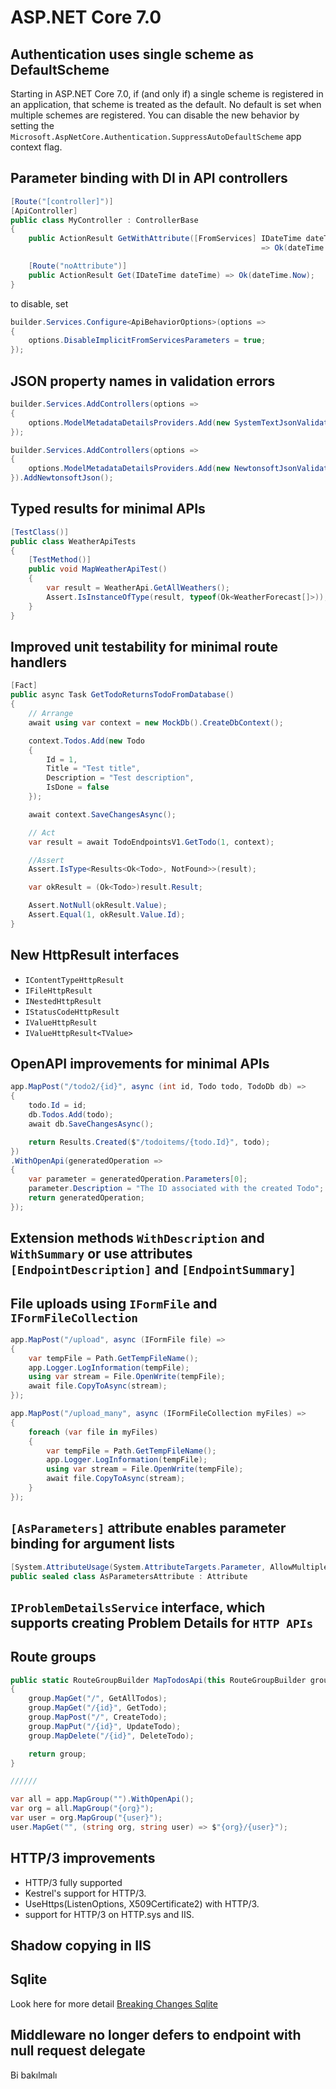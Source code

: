 # ASP.NET Core 7.0

## Authentication uses single scheme as DefaultScheme

Starting in ASP.NET Core 7.0, if (and only if) a single scheme is registered
in an application, that scheme is treated as the default. No default is set
when multiple schemes are registered. You can disable the new behavior by
setting the `Microsoft.AspNetCore.Authentication.SuppressAutoDefaultScheme`
app context flag.

## Parameter binding with DI in API controllers

```csharp
[Route("[controller]")]
[ApiController]
public class MyController : ControllerBase
{
    public ActionResult GetWithAttribute([FromServices] IDateTime dateTime)
                                                        => Ok(dateTime.Now);

    [Route("noAttribute")]
    public ActionResult Get(IDateTime dateTime) => Ok(dateTime.Now);
}
```

to disable, set

```csharp
builder.Services.Configure<ApiBehaviorOptions>(options =>
{
    options.DisableImplicitFromServicesParameters = true;
});
```

## JSON property names in validation errors

```csharp
builder.Services.AddControllers(options =>
{
    options.ModelMetadataDetailsProviders.Add(new SystemTextJsonValidationMetadataProvider());
});

builder.Services.AddControllers(options =>
{
    options.ModelMetadataDetailsProviders.Add(new NewtonsoftJsonValidationMetadataProvider());
}).AddNewtonsoftJson();
```

## Typed results for minimal APIs

```csharp
[TestClass()]
public class WeatherApiTests
{
    [TestMethod()]
    public void MapWeatherApiTest()
    {
        var result = WeatherApi.GetAllWeathers();
        Assert.IsInstanceOfType(result, typeof(Ok<WeatherForecast[]>));
    }
}
```

## Improved unit testability for minimal route handlers

```csharp
[Fact]
public async Task GetTodoReturnsTodoFromDatabase()
{
    // Arrange
    await using var context = new MockDb().CreateDbContext();

    context.Todos.Add(new Todo
    {
        Id = 1,
        Title = "Test title",
        Description = "Test description",
        IsDone = false
    });

    await context.SaveChangesAsync();

    // Act
    var result = await TodoEndpointsV1.GetTodo(1, context);

    //Assert
    Assert.IsType<Results<Ok<Todo>, NotFound>>(result);

    var okResult = (Ok<Todo>)result.Result;

    Assert.NotNull(okResult.Value);
    Assert.Equal(1, okResult.Value.Id);
}
```

## New HttpResult interfaces

- `IContentTypeHttpResult`
- `IFileHttpResult`
- `INestedHttpResult`
- `IStatusCodeHttpResult`
- `IValueHttpResult`
- `IValueHttpResult<TValue>`

## OpenAPI improvements for minimal APIs

```csharp
app.MapPost("/todo2/{id}", async (int id, Todo todo, TodoDb db) =>
{
    todo.Id = id;
    db.Todos.Add(todo);
    await db.SaveChangesAsync();

    return Results.Created($"/todoitems/{todo.Id}", todo);
})
.WithOpenApi(generatedOperation =>
{
    var parameter = generatedOperation.Parameters[0];
    parameter.Description = "The ID associated with the created Todo";
    return generatedOperation;
});
```

## Extension methods `WithDescription` and `WithSummary` or use attributes `[EndpointDescription]` and `[EndpointSummary]`

## File uploads using `IFormFile` and `IFormFileCollection`

```csharp
app.MapPost("/upload", async (IFormFile file) =>
{
    var tempFile = Path.GetTempFileName();
    app.Logger.LogInformation(tempFile);
    using var stream = File.OpenWrite(tempFile);
    await file.CopyToAsync(stream);
});

app.MapPost("/upload_many", async (IFormFileCollection myFiles) =>
{
    foreach (var file in myFiles)
    {
        var tempFile = Path.GetTempFileName();
        app.Logger.LogInformation(tempFile);
        using var stream = File.OpenWrite(tempFile);
        await file.CopyToAsync(stream);
    }
});
```

## `[AsParameters]` attribute enables parameter binding for argument lists

```csharp
[System.AttributeUsage(System.AttributeTargets.Parameter, AllowMultiple=false, Inherited=false)]
public sealed class AsParametersAttribute : Attribute
```

## `IProblemDetailsService` interface, which supports creating Problem Details for `HTTP APIs`

## Route groups

```csharp
public static RouteGroupBuilder MapTodosApi(this RouteGroupBuilder group)
{
    group.MapGet("/", GetAllTodos);
    group.MapGet("/{id}", GetTodo);
    group.MapPost("/", CreateTodo);
    group.MapPut("/{id}", UpdateTodo);
    group.MapDelete("/{id}", DeleteTodo);

    return group;
}

//////

var all = app.MapGroup("").WithOpenApi();
var org = all.MapGroup("{org}");
var user = org.MapGroup("{user}");
user.MapGet("", (string org, string user) => $"{org}/{user}");
```

## HTTP/3 improvements

- HTTP/3 fully supported
- Kestrel's support for HTTP/3.
- UseHttps(ListenOptions, X509Certificate2) with HTTP/3.
- support for HTTP/3 on HTTP.sys and IIS.

## Shadow copying in IIS

## Sqlite

Look here for more detail
[Breaking Changes Sqlite](https://github.com/dotnet/SqlClient/blob/main/release-notes/4.0/4.0.0.md#breaking-changes)

## Middleware no longer defers to endpoint with null request delegate

Bi bakılmalı
